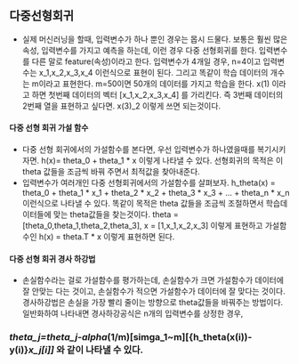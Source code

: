 ## 다중선형회귀
- 실제 머신러닝을 할때, 입력변수가 하나 뿐인 경우는 몹시 드물다. 보통은 훨씬 많은 속성, 입력변수를 가지고 예측을 하는데, 이런 경우 다중 선형회귀를 한다. 입력변수를 다른 말로 feature(속성)이라고 한다. 입력변수가 4개일 경우, n=4이고 입력변수는 x_1,x_2,x_3,x_4 이런식으로 표현이 된다. 그리고 똑같이 학습 데이터의 개수는 m이라고 표현한다. m=50이면 50개의 데이터를 가지고 학습을 한다. x(1) 이라고 하면 첫번째 데이터의 벡터 [x_1,x_2,x_3,x_4] 를 가리킨다. 즉 3번째 데이터의 2번째 열을 표현하고 싶다면. x(3)_2 이렇게 쓰면 되는것이다.

#### 다중 선형 회귀 가설 함수
- 다중 선형 회귀에서의 가설함수를 본다면, 우선 입력변수가 하나였을때를 복기시키자면. h(x)= theta_0 + theta_1 * x 이렇게 나타낼 수 있다. 선형회귀의 목적은 이 theta 값들을 조금씩 바꿔 주면서 최적값을 찾아내준다. 
- 입력변수가 여러개인 다중 선형회귀에서의 가설함수를 살펴보자. h_theta(x) = theta_0 + theta_1 * x_1 + theta_2 * x_2 + theta_3 * x_3 + ... + theta_n * x_n 이런식으로 나타낼 수 있다. 똑같이 목적은 theta 값들을 조금씩 조절하면서 학습데이터들에 맞는 theta값들을 찾는것이다. theta = [theta_0,theta_1,theta_2,theta_3], x = [1,x_1,x_2,x_3] 이렇게 표현하고 가설함수인 h(x) = theta.T * x 이렇게 표현하면 된다. 

#### 다중 선형 회귀 경사 하강법
- 손실함수라는 걸로 가설함수를 평가하는데, 손실함수가 크면 가설함수가 데이터에 잘 안맞는 다는 것이고, 손실함수가 적으면 가설함수가 데이터에 잘 맞다는 것이다. 경사하강법은 손실을 가장 빨리 줄이는 방향으로 theta값들을 바꿔주는 방법이다. 일반화하여 나타내면 경사하강공식은 n개의 입력변수를 상정한 경우, 
### *theta_j=theta_j-alpha*(1/m)[simga_1~m][{h_theta(x(i))-y(i)}*x_j[i]]* 와 같이 나타낼 수 있다.

